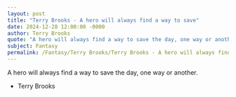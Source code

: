 ```yaml
---
layout: post
title: "Terry Brooks - A hero will always find a way to save"
date: 2024-12-28 12:00:00 -0000
author: Terry Brooks
quote: "A hero will always find a way to save the day, one way or another."
subject: Fantasy
permalink: /Fantasy/Terry Brooks/Terry Brooks - A hero will always find a way to save
---
```


A hero will always find a way to save the day, one way or another.

- Terry Brooks
